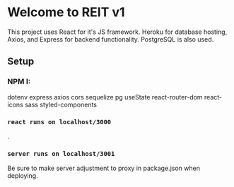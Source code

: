 # Welcome to REIT v1

This project uses React for it's JS framework. Heroku for database hosting, Axios, and Express for backend functionality. PostgreSQL is also used. 

## Setup

### NPM I:
dotenv
express
axios
cors
sequelize
pg
useState
react-router-dom
react-icons
sass
styled-components


### `react runs on localhost/3000`

.

### `server runs on localhost/3001`

Be sure to make server adjustment to proxy in package.json when deploying. 